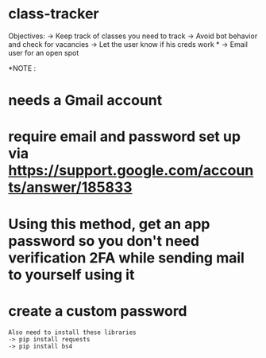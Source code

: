 # class-tracker

Objectives:
-> Keep track of classes you need to track
-> Avoid bot behavior and check for vacancies 
-> Let the user know if his creds work *
-> Email user for an open spot

*NOTE : 
# needs a Gmail account 
# require email and password set up via https://support.google.com/accounts/answer/185833
# Using this method, get an app password so you don't need verification 2FA  while sending mail to yourself using it
# create a custom password

####
    Also need to install these libraries
    -> pip install requests
    -> pip install bs4